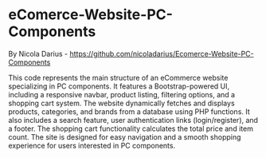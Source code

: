 # eComerce-Website-PC-Components

By Nicola Darius - https://github.com/nicoladarius/Ecomerce-Website-PC-Components

This code represents the main structure of an eCommerce website specializing in PC components. It features a Bootstrap-powered UI, including a responsive navbar, product listing, filtering options, and a shopping cart system. The website dynamically fetches and displays products, categories, and brands from a database using PHP functions. It also includes a search feature, user authentication links (login/register), and a footer. The shopping cart functionality calculates the total price and item count. The site is designed for easy navigation and a smooth shopping experience for users interested in PC components.
